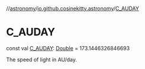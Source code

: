 //[astronomy](../../index.md)/[io.github.cosinekitty.astronomy](index.md)/[C_AUDAY](-c_-a-u-d-a-y.md)

# C_AUDAY

const val [C_AUDAY](-c_-a-u-d-a-y.md): [Double](https://kotlinlang.org/api/latest/jvm/stdlib/kotlin-stdlib/kotlin/-double/index.html) = 173.1446326846693

The speed of light in AU/day.
